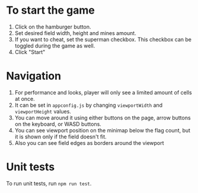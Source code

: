 # To start the game

1. Click on the hamburger button.
1. Set desired field width, height and mines amount.
1. If you want to cheat, set the superman checkbox. This checkbox can be toggled during the game as well.
1. Click "Start"

# Navigation

1. For performance and looks, player will only see a limited amount of cells at once.
1. It can be set in `appconfig.js` by changing `viewportWidth` and `viewportHeight` values.
1. You can move around it using either buttons on the page, arrow buttons on the keyboard, or WASD buttons.
1. You can see viewport position on the minimap below the flag count, but it is shown only if the field doesn't fit.
1. Also you can see field edges as borders around the viewport

# Unit tests

To run unit tests, run `npm run test`.